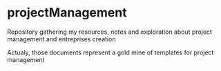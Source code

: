 # projectManagement
Repository gathering my resources, notes and exploration about project management and entreprises creation

Actualy, those documents represent a gold mine of templates for project management
